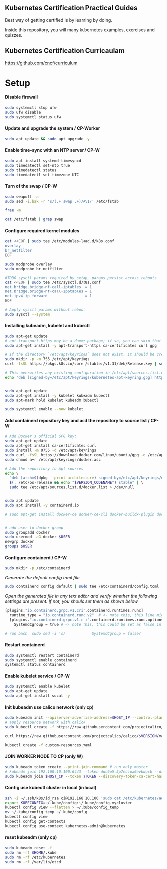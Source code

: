 ## Kubernetes Certification Practical Guides

Best way of getting certified is by learning by doing.

Inside this repository, you will many kubernetes examples, exercises and quizzes.

## Kubernetes Certification Curricaulam

https://github.com/cncf/curriculum

# Setup

#### Disable firewall

```bash
sudo systemctl stop ufw
sudo ufw disable
sudo systemctl status ufw
```

#### Update and upgrade the system / CP-Worker

```bash
sudo apt update && sudo apt upgrade -y
```

#### Enable time-sync with an NTP server / CP-W

```bash
sudo apt install systemd-timesyncd
sudo timedatectl set-ntp true
sudo timedatectl status
sudo timedatectl set-timezone UTC
```

#### Turn of the swap / CP-W

```bash
sudo swapoff -a
sudo sed -i.bak -r 's/(.+ swap .+)/#\1/' /etc/fstab

free -m

cat /etc/fstab | grep swap
```

#### Configure required kernel modules

```bash
cat <<EOF | sudo tee /etc/modules-load.d/k8s.conf
overlay
br_netfilter
EOF

sudo modprobe overlay
sudo modprobe br_netfilter

#TODO sysctl params required by setup, params persist across reboots
cat <<EOF | sudo tee /etc/sysctl.d/k8s.conf
net.bridge.bridge-nf-call-iptables  = 1
net.bridge.bridge-nf-call-ip6tables = 1
net.ipv4.ip_forward                 = 1
EOF

# Apply sysctl params without reboot
sudo sysctl --system
```

#### Installing kubeadm, kubelet and kubectl

```bash
sudo apt-get update
# apt-transport-https may be a dummy package; if so, you can skip that package
sudo apt-get install -y apt-transport-https ca-certificates curl gpg

# If the directory `/etc/apt/keyrings` does not exist, it should be created before the curl command, read the note below.
sudo mkdir -p -m 755 /etc/apt/keyrings
curl -fsSL https://pkgs.k8s.io/core:/stable:/v1.31/deb/Release.key | sudo gpg --dearmor -o /etc/apt/keyrings/kubernetes-apt-keyring.gpg

# This overwrites any existing configuration in /etc/apt/sources.list.d/kubernetes.list
echo 'deb [signed-by=/etc/apt/keyrings/kubernetes-apt-keyring.gpg] https://pkgs.k8s.io/core:/stable:/v1.31/deb/ /' | sudo tee /etc/apt/sources.list.d/kubernetes.list


sudo apt-get update
sudo apt-get install -y kubelet kubeadm kubectl
sudo apt-mark hold kubelet kubeadm kubectl

sudo systemctl enable --now kubelet
```

#### Add containerd repository key and add the repository to source list / CP-W

```bash
# Add Docker's official GPG key:
sudo apt-get update
sudo apt-get install ca-certificates curl
sudo install -m 0755 -d /etc/apt/keyrings
sudo curl -fsSL https://download.docker.com/linux/ubuntu/gpg -o /etc/apt/keyrings/docker.asc
sudo chmod a+r /etc/apt/keyrings/docker.asc

# Add the repository to Apt sources:
echo \
  "deb [arch=$(dpkg --print-architecture) signed-by=/etc/apt/keyrings/docker.asc] https://download.docker.com/linux/ubuntu \
  $(. /etc/os-release && echo "$VERSION_CODENAME") stable" | \
  sudo tee /etc/apt/sources.list.d/docker.list > /dev/null


sudo apt update
sudo apt install -y containerd.io

# sudo apt-get install docker-ce docker-ce-cli docker-buildx-plugin docker-compose-plugin (optional)


# add user to docker group
sudo groupadd docker
sudo usermod -aG docker $USER
newgrp docker
groups $USER
```

#### Configure containerd / CP-W

```bash
sudo mkdir -p /etc/containerd
```

_Generate the default config toml file_

```bash
sudo containerd config default | sudo tee /etc/containerd/config.toml
```

_Open the generated file in any text editor and verify whether the following settings are present. If not, you should set them as shown below_

```bash
[plugins."io.containerd.grpc.v1.cri".containerd.runtimes.runc]
  runtime_type = "io.containerd.runc.v2"  # <- note this, this line might have been missed
  [plugins."io.containerd.grpc.v1.cri".containerd.runtimes.runc.options]
    SystemdCgroup = true # <- note this, this could be set as false in the default configuration, please make it true

# run bash  sudo sed -i 's/            SystemdCgroup = false/            SystemdCgroup = true/' /etc/containerd/config.toml
```

#### Restart containerd

```bash
sudo systemctl restart containerd
sudo systemctl enable containerd
systemctl status containerd
```

#### Enable kubelet service / CP-W

```bash
sudo systemctl enable kubelet
sudo apt-get update
sudo apt-get install socat -y
```

#### Init kubeadm use calico network (only cp)

```bash
sudo kubeadm init --apiserver-advertise-address=$HOST_IP --control-plane-endpoint=$HOST_IP_CP:6443 --pod-network-cidr=192.168.0.0/16
# apply resource network with calico
sudo kubectl create -f https://raw.githubusercontent.com/projectcalico/calico/$VERSION/manifests/tigera-operator.yaml

curl https://raw.githubusercontent.com/projectcalico/calico/$VERSION/manifests/custom-resources.yaml -O

kubectl create -f custom-resources.yaml
```

#### JOIN WORKER NODE TO CP (only W)

```bash
sudo kubeadm token create --print-join-command # run only master
# kubeadm join 192.168.10.100:6443 --token duc9o5.5p7eczpa6evbwqcb --discovery-token-ca-cert-hash sha256:0509dc2de0b303b6410bfcb56347364a03ef425cc49574124f4c79e50bb8ab49
sudo kubeadm join $HOST_CP --token $TOKEN --discovery-token-ca-cert-hash $SHA_HASH
```

#### Config use kubectl cluster in local (in local)

```bash
ssh -i ~/.ssh/k8s/id_rsa ci@192.168.10.100 'sudo cat /etc/kubernetes/admin.conf' > ~/.kube/config-mycluster
export KUBECONFIG=~/.kube/config:~/.kube/config-mycluster
kubectl config view --flatten > ~/.kube/config_temp
mv ~/.kube/config_temp ~/.kube/config
kubectl config view
kubectl config get-contexts
kubectl config use-context kubernetes-admin@kubernetes
```

#### reset kubeadm (only cp)

```bash
sudo kubeadm reset -f
sudo rm -rf $HOME/.kube
sudo rm -rf /etc/kubernetes
sudo rm -rf /var/lib/etcd
```
